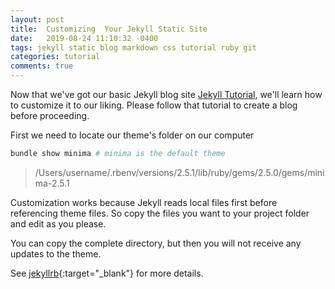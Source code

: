 ```yaml
--- 
layout: post
title:  Customizing  Your Jekyll Static Site
date:   2019-08-24 11:10:32 -0400
tags: jekyll static blog markdown css tutorial ruby git
categories: tutorial
comments: true
---
```


Now that we've got our basic Jekyll blog site [Jekyll Tutorial](/tutorial/2019/08/23/jekyll-tutorial.html),
we'll learn how to customize it to our liking. Please follow that tutorial to create a blog before proceeding.

First we need to locate our theme's folder on our computer

```bash 
bundle show minima # minima is the default theme
```

> /Users/username/.rbenv/versions/2.5.1/lib/ruby/gems/2.5.0/gems/minima-2.5.1

Customization works because Jekyll reads local files first before referencing theme files. 
So copy the files  you want to your project folder and edit as you please.

You can copy the complete directory, but then  you will not receive any updates to the theme.


See [jekyllrb](https://jekyllrb.com/docs/themes/#overriding-theme-defaults){:target="_blank"} for more details.